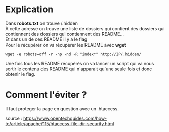 # Explication
Dans **robots.txt** on trouve /.hidden<br>
À cette adresse on trouve une liste de dossiers qui contient des dossiers qui contiennent des dossiers qui contiennent des README...<br>
Et dans un de ces README il y a le flag<br>
Pour le récupérer on va récupérer les README avec **wget**
```shell
wget -e robots=off -r -np -nd -R "index*" http://IP/.hidden/
```
Une fois tous les README récupérés on va lancer un script qui va nous sortir le contenu des README qui n'apparait qu'une seule fois et donc obtenir le flag.

# Comment l'éviter ?
Il faut proteger la page en question avec un .htaccess.

source : https://www.opentechguides.com/how-to/article/apache/115/htaccess-file-dir-security.html